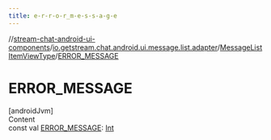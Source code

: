 ```yaml
---
title: e-r-r-o-r_m-e-s-s-a-g-e
---
```

//[stream-chat-android-ui-components](../../../index.md)/[io.getstream.chat.android.ui.message.list.adapter](../index.md)/[MessageListItemViewType](index.md)/[ERROR_MESSAGE](ERROR_MESSAGE.md)



# ERROR_MESSAGE  
[androidJvm]  
Content  
const val [ERROR_MESSAGE](ERROR_MESSAGE.md): [Int](https://kotlinlang.org/api/latest/jvm/stdlib/kotlin/-int/index.html)  



